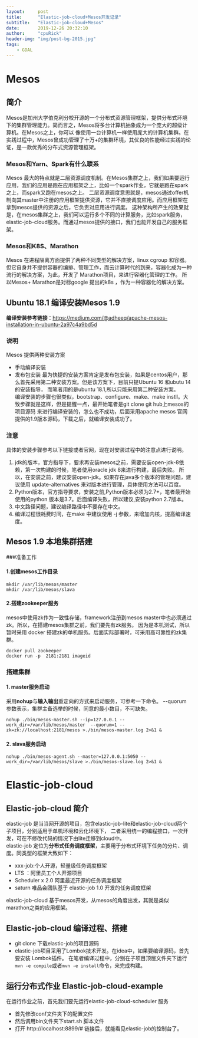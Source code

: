```yaml
---  
layout:     post  
title:      "Elastic-job-cloud+Mesos开发记录"  
subtitle:   "Elastic-job-cloud+Mesos"  
date:       2019-12-26 20:32:10    
author:     "cpuRick"  
header-img: "img/post-bg-2015.jpg"  
tags:  
    - GDAL  
---    
```

  

#  Mesos
## 简介
Mesos是加州大学伯克利分校开源的一个分布式资源管理框架，提供分布式环境下的集群管理能力。简而言之，Mesos将多台计算机抽象成为一个庞大的超级计算机。在Mesos之上，你可以
像使用一台计算机一样使用庞大的计算机集群。在实践过程中，Mesos曾成功管理了十万+的集群环境，其优良的性能经过实践的论证，是一款优秀的分布式资源管理框架。
### Mesos和Yarn、Spark有什么联系
Mesos 最大的特点就是二层资源调度机制。在Mesos集群之上，我们如果要运行应用，我们的应用是跑在应用框架之上，比如一个spark作业，它就是跑在spark之上，而spark又跑在mesos之上。
二层资源调度意思就是，mesos通过offer机制向其master中注册的应用框架提供资源，它并不直接调度应用。而应用框架在拿到mesos提供的资源之后，它负责对应用进行调度。
这种架构所产生的效果就是，在mesos集群之上，我们可以运行多个不同的计算服务，比如spark服务，elastic-job-cloud服务。而通过mesos提供的接口，我们也能开发自己的服务框架。
### Mesos和K8S、Marathon
Mesos 在进程隔离方面提供了两种不同类型的解决方案，linux cgroup 和容器。但它自身并不提供容器的编排、管理工作，而云计算时代的到来，容器化成为一种流行的解决方案，为此，开发了
Marathon项目，来进行容器化管理的工作。
所以Mesos+ Marathon是对标google 提出的k8s ，作为一种容器化的解决方案。


## Ubuntu 18.1 编译安装Mesos 1.9
**编译安装参考链接**：https://medium.com/@adheeq/apache-mesos-installation-in-ubuntu-2a97c4a9bd5d   
### 说明
Mesos 提供两种安装方案
- 手动编译安装
- 发布包安装
最为快捷的安装方案肯定是发布包安装，如果是centos用户，那么首先采用第二种安装方案。但是该方案下，目前只提Ubuntu 16 和ubutu 14的安装指导，
而笔者用的是ubuntu 18.1,所以只能采用第二种安装方案。   
编译安装的步骤也很类似，bootstrap、configure、make、make instll。大致步骤就是这样，但是提醒一点，最开始笔者是git clone git hub上mesos的项目源码
来进行编译安装的，怎么也不成功，后面采用apache mesos 官网提供的1.9版本源码，下载之后，就编译安装成功了。
### 注意
具体的安装步骤参考以下链接或者官网，现在对安装过程中的注意点进行说明。
1. jdk的版本，官方指导下，要求再安装mesos之前，需要安装open-jdk-8依赖，第一次构建的时候，笔者使用oracle jdk 8来进行构建，最后失败。
所以，在安装之前，建议安装open-jdk。如果存在java多个版本的管理问题，建议使用 update-alternatives 来对版本进行管理，具体使用方法可以百度。
2. Python版本，官方指导要求，安装之前,Python版本必须为2.7+，笔者最开始使用的python 版本是3.7。后面编译失败，所以建议,安装python 2.7版本。
3. 中文路径问题，建议编译路径中不要存在中文。
4. 编译过程很耗费时间，在make 中建议使用 -j 参数，来增加内核，提高编译速度。

## Mesos 1.9 本地集群搭建
###准备工作
#### 1.创建mesos工作目录
```shell script
mkdir /var/lib/mesos/master
mkdir /var/lib/mesos/slava
```
#### 2.搭建zookeeper服务
mesos中使用zk作为一致性存储，framework注册到mesos master中也必须通过zk。所以，在搭建mesos集群之前，我们要先有zk服务。
因为是本机测试，所以暂时采用 docker 搭建zk的单机服务。后面实际部署时，可采用高可靠性的zk集群。
```shell script
docker pull zookeeper
docker run -p  2181:2181 imageid
```
### 搭建集群
#### 1. master服务启动
采用**nohup**与**输入输出**重定向的方式来启动服务，可参考一下命令。
--quorum 参数表示，集群主备选举的时候，同意的最小数目，不可缺失。

```shell script
nohup ./bin/mesos-master.sh --ip=127.0.0.1 --work_dir=/var/lib/mesos/master  --quorum=1 --zk=zk://localhost:2181/mesos >./bin/mesos-master.log 2>&1 &
```
#### 2. slava服务启动
```shell script
nohup ./bin/mesos-agent.sh --master=127.0.0.1:5050 --work_dir=/var/lib/mesos/slave >./bin/mesos-slave.log 2>&1 &
```


# Elastic-job-cloud
## Elastic-job-cloud 简介
elastic-job 是当当网开源的项目，包含elastic-job-lite和elastic-job-cloud两个子项目，分别适用于单机环境和云化环境下，
二者采用统一的编程接口，一次开发，可在不修改代码的情况下由lite迁移到cloud中。    
elastic-job 定位为**分布式任务调度框架**，主要用于分布式环境下任务的分片、调度。同类型的框架大致如下：
- xxx-job:个人开源，轻量级任务调度框架
- LTS ：阿里员工个人开源项目
- Scheduler x  2.0 阿里最近开源的任务调度框架
- saturn 唯品会团队基于 elastic-job 1.0 开发的任务调度框架
 

elastic-job-cloud 基于mesos开发，从mesos的角度出发，其就是类似marathon之类的应用框架。

## Elastic-job-cloud 编译过程、搭建
- git clone 下载elastic-job的项目源码
- elastic-job项目采用了Lombok技术开发。在idea中，如果要编译源码，首先要安装 Lombok插件。
  在笔者编译过程中，分别在子项目顶层文件夹下运行 ```mvn -e compile```或者```mvn -e install```命令，来完成构建。

## 运行分布式作业 Elastic-job-cloud-example
在运行作业之前，首先我们要先运行elastic-job-cloud-scheduler 服务
- 首先修改conf文件夹下的配置文件
- 然后调用bin文件夹下start.sh 脚本文件
- 打开 http://localhost:8899/# 链接后，就能看见elastic-job的控制台了。

 
